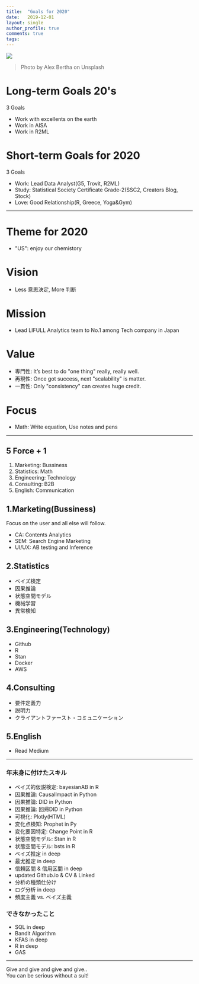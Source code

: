 ```yaml
---
title:  "Goals for 2020"
date:   2019-12-01
layout: single
author_profile: true
comments: true
tags:
---
```


![](https://images.unsplash.com/photo-1480569798454-4c8d2d1cf5e2?ixlib=rb-1.2.1&ixid=eyJhcHBfaWQiOjEyMDd9&auto=format&fit=crop&w=1050&q=80)
> Photo by Alex Bertha on Unsplash

# Long-term Goals 20's

3 Goals

- Work with excellents on the earth
- Work in AISA
- Work in R2ML

# Short-term Goals for 2020

3 Goals

- Work: Lead Data Analyst(G5, Trovit, R2ML)
- Study: Statistical Society Certificate Grade-2(SSC2, Creators Blog, Stock)
- Love: Good Relationship(R, Greece, Yoga&Gym)

---

# Theme for 2020

- "US": enjoy our chemistory

# Vision

- Less 意思決定, More 判断

# Mission

- Lead LIFULL Analytics team to No.1 among Tech company in Japan

# Value

- 専門性: It’s best to do "one thing" really, really well.
- 再現性: Once got success, next "scalability" is matter.
- 一貫性: Only "consistency" can creates huge credit.

# Focus

- Math: Write equation, Use notes and pens

---

## 5 Force + 1 

1. Marketing: Bussiness 
2. Statistics: Math
3. Engineering: Technology
4. Consulting: B2B
5. English: Communication

## 1.Marketing(Bussiness)

Focus on the user and all else will follow.

- CA: Contents Analytics
- SEM: Search Engine Marketing
- UI/UX: AB testing and Inference

## 2.Statistics

- ベイズ検定
- 因果推論
- 状態空間モデル
- 機械学習
- 異常検知

## 3.Engineering(Technology)

- Github
- R
- Stan
- Docker
- AWS

## 4.Consulting

- 要件定義力
- 説明力
- クライアントファースト・コミュニケーション

## 5.English

- Read Medium

---

### 年末身に付けたスキル

- ベイズ的仮説検定: bayesianAB in R
- 因果推論: CausalImpact in Python
- 因果推論: DID in Python
- 因果推論: 回帰DID in Python
- 可視化: Plotly(HTML)
- 変化点検知: Prophet in Py
- 変化要因特定: Change Point in R
- 状態空間モデル: Stan in R
- 状態空間モデル: bsts in R
- ベイズ推定 in deep
- 最尤推定 in deep
- 信頼区間 & 信用区間 in deep
- updated Github.io & CV & Linked 
- 分析の種類仕分け
- ログ分析 in deep
- 頻度主義 vs. ベイズ主義

### できなかったこと

- SQL in deep
- Bandit Algorithm
- KFAS in deep
- R in deep
- GAS

---

Give and give and give and give..  
You can be serious without a suit!

